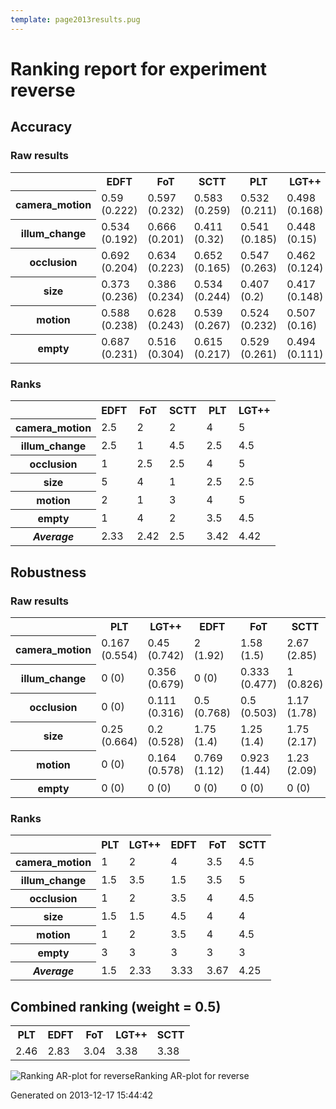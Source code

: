 ```yaml
---
template: page2013results.pug
---
```

<div class='results'>
<h1 class="caption">Ranking report for experiment reverse</h1>
<h2>Accuracy</h2>
<h3>Raw results</h3>
<div class="table"><table>
<tr><th>&nbsp;</th><th>EDFT</th><th>FoT</th><th>SCTT</th><th>PLT</th><th>LGT++</th></tr>
<tr><th>camera_motion</th><td>0.59 (0.222)</td><td>0.597 (0.232)</td><td>0.583 (0.259)</td><td>0.532 (0.211)</td><td>0.498 (0.168)</td></tr>
<tr><th>illum_change</th><td>0.534 (0.192)</td><td>0.666 (0.201)</td><td>0.411 (0.32)</td><td>0.541 (0.185)</td><td>0.448 (0.15)</td></tr>
<tr><th>occlusion</th><td>0.692 (0.204)</td><td>0.634 (0.223)</td><td>0.652 (0.165)</td><td>0.547 (0.263)</td><td>0.462 (0.124)</td></tr>
<tr><th>size</th><td>0.373 (0.236)</td><td>0.386 (0.234)</td><td>0.534 (0.244)</td><td>0.407 (0.2)</td><td>0.417 (0.148)</td></tr>
<tr><th>motion</th><td>0.588 (0.238)</td><td>0.628 (0.243)</td><td>0.539 (0.267)</td><td>0.524 (0.232)</td><td>0.507 (0.16)</td></tr>
<tr><th>empty</th><td>0.687 (0.231)</td><td>0.516 (0.304)</td><td>0.615 (0.217)</td><td>0.529 (0.261)</td><td>0.494 (0.111)</td></tr>
</table>
</div><h3>Ranks</h3>
<div class="table"><table>
<tr><th>&nbsp;</th><th>EDFT</th><th>FoT</th><th>SCTT</th><th>PLT</th><th>LGT++</th></tr>
<tr><th>camera_motion</th><td>2.5</td><td>2</td><td>2</td><td>4</td><td>5</td></tr>
<tr><th>illum_change</th><td>2.5</td><td>1</td><td>4.5</td><td>2.5</td><td>4.5</td></tr>
<tr><th>occlusion</th><td>1</td><td>2.5</td><td>2.5</td><td>4</td><td>5</td></tr>
<tr><th>size</th><td>5</td><td>4</td><td>1</td><td>2.5</td><td>2.5</td></tr>
<tr><th>motion</th><td>2</td><td>1</td><td>3</td><td>4</td><td>5</td></tr>
<tr><th>empty</th><td>1</td><td>4</td><td>2</td><td>3.5</td><td>4.5</td></tr>
<tr><th><em>Average</em></th><td>2.33</td><td>2.42</td><td>2.5</td><td>3.42</td><td>4.42</td></tr>
</table>
</div><h2>Robustness</h2>
<h3>Raw results</h3>
<div class="table"><table>
<tr><th>&nbsp;</th><th>PLT</th><th>LGT++</th><th>EDFT</th><th>FoT</th><th>SCTT</th></tr>
<tr><th>camera_motion</th><td>0.167 (0.554)</td><td>0.45 (0.742)</td><td>2 (1.92)</td><td>1.58 (1.5)</td><td>2.67 (2.85)</td></tr>
<tr><th>illum_change</th><td>0 (0)</td><td>0.356 (0.679)</td><td>0 (0)</td><td>0.333 (0.477)</td><td>1 (0.826)</td></tr>
<tr><th>occlusion</th><td>0 (0)</td><td>0.111 (0.316)</td><td>0.5 (0.768)</td><td>0.5 (0.503)</td><td>1.17 (1.78)</td></tr>
<tr><th>size</th><td>0.25 (0.664)</td><td>0.2 (0.528)</td><td>1.75 (1.4)</td><td>1.25 (1.4)</td><td>1.75 (2.17)</td></tr>
<tr><th>motion</th><td>0 (0)</td><td>0.164 (0.578)</td><td>0.769 (1.12)</td><td>0.923 (1.44)</td><td>1.23 (2.09)</td></tr>
<tr><th>empty</th><td>0 (0)</td><td>0 (0)</td><td>0 (0)</td><td>0 (0)</td><td>0 (0)</td></tr>
</table>
</div><h3>Ranks</h3>
<div class="table"><table>
<tr><th>&nbsp;</th><th>PLT</th><th>LGT++</th><th>EDFT</th><th>FoT</th><th>SCTT</th></tr>
<tr><th>camera_motion</th><td>1</td><td>2</td><td>4</td><td>3.5</td><td>4.5</td></tr>
<tr><th>illum_change</th><td>1.5</td><td>3.5</td><td>1.5</td><td>3.5</td><td>5</td></tr>
<tr><th>occlusion</th><td>1</td><td>2</td><td>3.5</td><td>4</td><td>4.5</td></tr>
<tr><th>size</th><td>1.5</td><td>1.5</td><td>4.5</td><td>4</td><td>4</td></tr>
<tr><th>motion</th><td>1</td><td>2</td><td>3.5</td><td>4</td><td>4.5</td></tr>
<tr><th>empty</th><td>3</td><td>3</td><td>3</td><td>3</td><td>3</td></tr>
<tr><th><em>Average</em></th><td>1.5</td><td>2.33</td><td>3.33</td><td>3.67</td><td>4.25</td></tr>
</table>
</div><h2>Combined ranking (weight = 0.5)</h2>
<div class="table"><table>
<tr><th>PLT</th><th>EDFT</th><th>FoT</th><th>LGT++</th><th>SCTT</th></tr>
<tr><td>2.46</td><td>2.83</td><td>3.04</td><td>3.38</td><td>3.38</td></tr>
</table>
</div><p class="plot"><img src="images/extra_ranking_reverse.png" alt="Ranking AR-plot for reverse" /><span class="caption">Ranking AR-plot for reverse</span></p>
<p class="timestamp">Generated on 2013-12-17 15:44:42</p>
</div>
